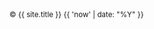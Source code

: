 <footer class="footer mt-auto py-3 bg-light border-top">
  <div class="container-sm">
    <div class="text-muted text-center">
      <small>&copy; {{ site.title }} {{ 'now' | date: "%Y" }}</small>
    </div>
  </div>
</footer>
